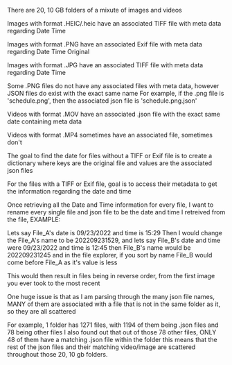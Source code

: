 There are 20, 10 GB folders of a mixute of images and videos

Images with format .HEIC/.heic have an associated TIFF file with meta data regarding Date Time

Images with format .PNG have an associated Exif file with meta data regarding Date Time Original

Images with format .JPG have an associated TIFF file with meta data regarding Date Time

Some .PNG files do not have any associated files with meta data, however JSON files do exist with the exact same name
For example, if the .png file is 'schedule.png', then the associated json file is 'schedule.png.json'

Videos with format .MOV have an associated .json file with the exact same date containing meta data

Videos with format .MP4 sometimes have an associated file, sometimes don't

The goal to find the date for files without a TIFF or Exif file 
is to create a dictionary where keys are the original file and values are the associated json files

For the files with a TIFF or Exif file, goal is to access their metadata to get the information regarding the date and time

Once retrieving all the Date and Time information for every file, I want to rename every single file and json file to be
the date and time I retreived from the file, EXAMPLE:

Lets say File_A's date is 09/23/2022 and time is 15:29
Then I would change the File_A's name to be 202209231529, and lets say File_B's date and time were
09/23/2022 and time is 12:45 then File_B's name would be 202209231245 and in the file explorer, if you sort by name
File_B would come before File_A as it's value is less

This would then result in files being in reverse order, from the first image you ever took to the most recent

One huge issue is that as I am parsing through the many json file names, MANY of them are associated with a file that 
is not in the same folder as it, so they are all scattered

For example, 1 folder has 1271 files, with 1194 of them being .json files and 78 being other files
I also found out that out of those 78 other files, ONLY 48 of them have a matching .json file within the folder
this means that the rest of the json files and their matching video/image are scattered throughout 
those 20, 10 gb folders.
